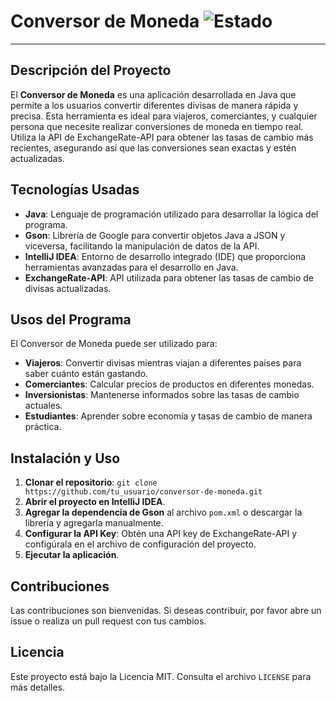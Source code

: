 # Conversor de Moneda ![Estado](https://img.shields.io/badge/estado-finalizado-brightgreen)

---

## Descripción del Proyecto

El **Conversor de Moneda** es una aplicación desarrollada en Java que permite a los usuarios convertir diferentes divisas de manera rápida y precisa. Esta herramienta es ideal para viajeros, comerciantes, y cualquier persona que necesite realizar conversiones de moneda en tiempo real. Utiliza la API de ExchangeRate-API para obtener las tasas de cambio más recientes, asegurando así que las conversiones sean exactas y estén actualizadas.

## Tecnologías Usadas

- **Java**: Lenguaje de programación utilizado para desarrollar la lógica del programa.
- **Gson**: Librería de Google para convertir objetos Java a JSON y viceversa, facilitando la manipulación de datos de la API.
- **IntelliJ IDEA**: Entorno de desarrollo integrado (IDE) que proporciona herramientas avanzadas para el desarrollo en Java.
- **ExchangeRate-API**: API utilizada para obtener las tasas de cambio de divisas actualizadas.

## Usos del Programa

El Conversor de Moneda puede ser utilizado para:

- **Viajeros**: Convertir divisas mientras viajan a diferentes países para saber cuánto están gastando.
- **Comerciantes**: Calcular precios de productos en diferentes monedas.
- **Inversionistas**: Mantenerse informados sobre las tasas de cambio actuales.
- **Estudiantes**: Aprender sobre economía y tasas de cambio de manera práctica.

## Instalación y Uso

1. **Clonar el repositorio**: `git clone https://github.com/tu_usuario/conversor-de-moneda.git`
2. **Abrir el proyecto en IntelliJ IDEA**.
3. **Agregar la dependencia de Gson** al archivo `pom.xml` o descargar la librería y agregarla manualmente.
4. **Configurar la API Key**: Obtén una API key de ExchangeRate-API y configúrala en el archivo de configuración del proyecto.
5. **Ejecutar la aplicación**.

## Contribuciones

Las contribuciones son bienvenidas. Si deseas contribuir, por favor abre un issue o realiza un pull request con tus cambios.

## Licencia

Este proyecto está bajo la Licencia MIT. Consulta el archivo `LICENSE` para más detalles.
